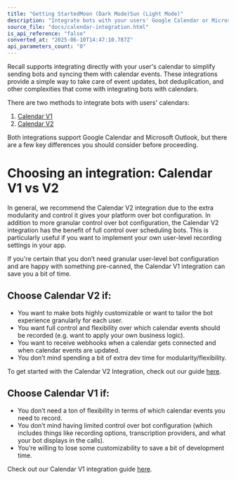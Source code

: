 ```yaml
---
title: "Getting StartedMoon (Dark Mode)Sun (Light Mode)"
description: "Integrate bots with your users' Google Calendar or Microsoft Outlook events."
source_file: "docs/calendar-integration.html"
is_api_reference: "false"
converted_at: "2025-06-10T14:47:10.787Z"
api_parameters_count: "0"
---
```

Recall supports integrating directly with your user's calendar to simplify sending bots and syncing them with calendar events. These integrations provide a simple way to take care of event updates, bot deduplication, and other complexities that come with integrating bots with calendars.

There are two methods to integrate bots with users' calendars:

1.  [Calendar V1](/docs/calendar-v1-1.md)
2.  [Calendar V2](/docs/v2.md)

Both integrations support Google Calendar and Microsoft Outlook, but there are a few key differences you should consider before proceeding.

# Choosing an integration: Calendar V1 vs V2

[](#choosing-an-integration-calendar-v1-vs-v2)

In general, we recommend the Calendar V2 integration due to the extra modularity and control it gives your platform over bot configuration. In addition to more granular control over bot configuration, the Calendar V2 integration has the benefit of full control over scheduling bots. This is particularly useful if you want to implement your own user-level recording settings in your app.

If you're certain that you don’t need granular user-level bot configuration and are happy with something pre-canned, the Calendar V1 integration can save you a bit of time.



## Choose Calendar V2 if:

[](#choose-calendar-v2-if)
- You want to make bots highly customizable or want to tailor the bot experience granularly for each user.
- You want full control and flexibility over which calendar events should be recorded (e.g. want to apply your own business logic).
- You want to receive webhooks when a calendar gets connected and when calendar events are updated.
- You don’t mind spending a bit of extra dev time for modularity/flexibility.

To get started with the Calendar V2 Integration, check out our guide [here](/reference/calendar-v2-integration-guide.md).



## Choose Calendar V1 if:

[](#choose-calendar-v1-if)
- You don’t need a ton of flexibility in terms of which calendar events you need to record.
- You don’t mind having limited control over bot configuration (which includes things like recording options, transcription providers, and what your bot displays in the calls).
- You’re willing to lose some customizability to save a bit of development time.

Check out our Calendar V1 integration guide [here](/reference/calendar-v1-integration-guide.md).
